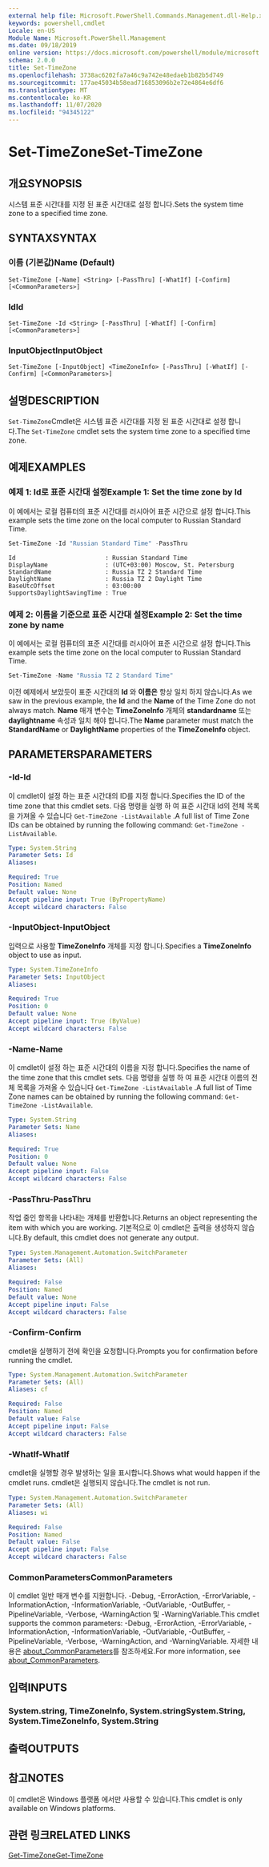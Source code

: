 ```yaml
---
external help file: Microsoft.PowerShell.Commands.Management.dll-Help.xml
keywords: powershell,cmdlet
Locale: en-US
Module Name: Microsoft.PowerShell.Management
ms.date: 09/18/2019
online version: https://docs.microsoft.com/powershell/module/microsoft.powershell.management/set-timezone?view=powershell-6&WT.mc_id=ps-gethelp
schema: 2.0.0
title: Set-TimeZone
ms.openlocfilehash: 3738ac6202fa7a46c9a742e48edaeb1b82b5d749
ms.sourcegitcommit: 177ae45034b58ead716853096b2e72e4864e6df6
ms.translationtype: MT
ms.contentlocale: ko-KR
ms.lasthandoff: 11/07/2020
ms.locfileid: "94345122"
---
```

# <span data-ttu-id="e4b32-103">Set-TimeZone</span><span class="sxs-lookup"><span data-stu-id="e4b32-103">Set-TimeZone</span></span>

## <span data-ttu-id="e4b32-104">개요</span><span class="sxs-lookup"><span data-stu-id="e4b32-104">SYNOPSIS</span></span>
<span data-ttu-id="e4b32-105">시스템 표준 시간대를 지정 된 표준 시간대로 설정 합니다.</span><span class="sxs-lookup"><span data-stu-id="e4b32-105">Sets the system time zone to a specified time zone.</span></span>

## <span data-ttu-id="e4b32-106">SYNTAX</span><span class="sxs-lookup"><span data-stu-id="e4b32-106">SYNTAX</span></span>

### <span data-ttu-id="e4b32-107">이름 (기본값)</span><span class="sxs-lookup"><span data-stu-id="e4b32-107">Name (Default)</span></span>

```
Set-TimeZone [-Name] <String> [-PassThru] [-WhatIf] [-Confirm] [<CommonParameters>]
```

### <span data-ttu-id="e4b32-108">Id</span><span class="sxs-lookup"><span data-stu-id="e4b32-108">Id</span></span>

```
Set-TimeZone -Id <String> [-PassThru] [-WhatIf] [-Confirm] [<CommonParameters>]
```

### <span data-ttu-id="e4b32-109">InputObject</span><span class="sxs-lookup"><span data-stu-id="e4b32-109">InputObject</span></span>

```
Set-TimeZone [-InputObject] <TimeZoneInfo> [-PassThru] [-WhatIf] [-Confirm] [<CommonParameters>]
```

## <span data-ttu-id="e4b32-110">설명</span><span class="sxs-lookup"><span data-stu-id="e4b32-110">DESCRIPTION</span></span>

<span data-ttu-id="e4b32-111">`Set-TimeZone`Cmdlet은 시스템 표준 시간대를 지정 된 표준 시간대로 설정 합니다.</span><span class="sxs-lookup"><span data-stu-id="e4b32-111">The `Set-TimeZone` cmdlet sets the system time zone to a specified time zone.</span></span>

## <span data-ttu-id="e4b32-112">예제</span><span class="sxs-lookup"><span data-stu-id="e4b32-112">EXAMPLES</span></span>

### <span data-ttu-id="e4b32-113">예제 1: Id로 표준 시간대 설정</span><span class="sxs-lookup"><span data-stu-id="e4b32-113">Example 1: Set the time zone by Id</span></span>

<span data-ttu-id="e4b32-114">이 예에서는 로컬 컴퓨터의 표준 시간대를 러시아어 표준 시간으로 설정 합니다.</span><span class="sxs-lookup"><span data-stu-id="e4b32-114">This example sets the time zone on the local computer to Russian Standard Time.</span></span>

```powershell
Set-TimeZone -Id "Russian Standard Time" -PassThru
```

```Output
Id                         : Russian Standard Time
DisplayName                : (UTC+03:00) Moscow, St. Petersburg
StandardName               : Russia TZ 2 Standard Time
DaylightName               : Russia TZ 2 Daylight Time
BaseUtcOffset              : 03:00:00
SupportsDaylightSavingTime : True
```

### <span data-ttu-id="e4b32-115">예제 2: 이름을 기준으로 표준 시간대 설정</span><span class="sxs-lookup"><span data-stu-id="e4b32-115">Example 2: Set the time zone by name</span></span>

<span data-ttu-id="e4b32-116">이 예에서는 로컬 컴퓨터의 표준 시간대를 러시아어 표준 시간으로 설정 합니다.</span><span class="sxs-lookup"><span data-stu-id="e4b32-116">This example sets the time zone on the local computer to Russian Standard Time.</span></span>

```powershell
Set-TimeZone -Name "Russia TZ 2 Standard Time"
```

<span data-ttu-id="e4b32-117">이전 예제에서 보았듯이 표준 시간대의 **Id** 와 **이름은** 항상 일치 하지 않습니다.</span><span class="sxs-lookup"><span data-stu-id="e4b32-117">As we saw in the previous example, the **Id** and the **Name** of the Time Zone do not always match.</span></span>
<span data-ttu-id="e4b32-118">**Name** 매개 변수는 **TimeZoneInfo** 개체의 **standardname** 또는 **daylightname** 속성과 일치 해야 합니다.</span><span class="sxs-lookup"><span data-stu-id="e4b32-118">The **Name** parameter must match the **StandardName** or **DaylightName** properties of the **TimeZoneInfo** object.</span></span>

## <span data-ttu-id="e4b32-119">PARAMETERS</span><span class="sxs-lookup"><span data-stu-id="e4b32-119">PARAMETERS</span></span>

### <span data-ttu-id="e4b32-120">-Id</span><span class="sxs-lookup"><span data-stu-id="e4b32-120">-Id</span></span>

<span data-ttu-id="e4b32-121">이 cmdlet이 설정 하는 표준 시간대의 ID를 지정 합니다.</span><span class="sxs-lookup"><span data-stu-id="e4b32-121">Specifies the ID of the time zone that this cmdlet sets.</span></span> <span data-ttu-id="e4b32-122">다음 명령을 실행 하 여 표준 시간대 Id의 전체 목록을 가져올 수 있습니다 `Get-TimeZone -ListAvailable` .</span><span class="sxs-lookup"><span data-stu-id="e4b32-122">A full list of Time Zone IDs can be obtained by running the following command: `Get-TimeZone -ListAvailable`.</span></span>

```yaml
Type: System.String
Parameter Sets: Id
Aliases:

Required: True
Position: Named
Default value: None
Accept pipeline input: True (ByPropertyName)
Accept wildcard characters: False
```

### <span data-ttu-id="e4b32-123">-InputObject</span><span class="sxs-lookup"><span data-stu-id="e4b32-123">-InputObject</span></span>

<span data-ttu-id="e4b32-124">입력으로 사용할 **TimeZoneInfo** 개체를 지정 합니다.</span><span class="sxs-lookup"><span data-stu-id="e4b32-124">Specifies a **TimeZoneInfo** object to use as input.</span></span>

```yaml
Type: System.TimeZoneInfo
Parameter Sets: InputObject
Aliases:

Required: True
Position: 0
Default value: None
Accept pipeline input: True (ByValue)
Accept wildcard characters: False
```

### <span data-ttu-id="e4b32-125">-Name</span><span class="sxs-lookup"><span data-stu-id="e4b32-125">-Name</span></span>

<span data-ttu-id="e4b32-126">이 cmdlet이 설정 하는 표준 시간대의 이름을 지정 합니다.</span><span class="sxs-lookup"><span data-stu-id="e4b32-126">Specifies the name of the time zone that this cmdlet sets.</span></span> <span data-ttu-id="e4b32-127">다음 명령을 실행 하 여 표준 시간대 이름의 전체 목록을 가져올 수 있습니다 `Get-TimeZone -ListAvailable` .</span><span class="sxs-lookup"><span data-stu-id="e4b32-127">A full list of Time Zone names can be obtained by running the following command: `Get-TimeZone -ListAvailable`.</span></span>

```yaml
Type: System.String
Parameter Sets: Name
Aliases:

Required: True
Position: 0
Default value: None
Accept pipeline input: False
Accept wildcard characters: False
```

### <span data-ttu-id="e4b32-128">-PassThru</span><span class="sxs-lookup"><span data-stu-id="e4b32-128">-PassThru</span></span>

<span data-ttu-id="e4b32-129">작업 중인 항목을 나타내는 개체를 반환합니다.</span><span class="sxs-lookup"><span data-stu-id="e4b32-129">Returns an object representing the item with which you are working.</span></span> <span data-ttu-id="e4b32-130">기본적으로 이 cmdlet은 출력을 생성하지 않습니다.</span><span class="sxs-lookup"><span data-stu-id="e4b32-130">By default, this cmdlet does not generate any output.</span></span>

```yaml
Type: System.Management.Automation.SwitchParameter
Parameter Sets: (All)
Aliases:

Required: False
Position: Named
Default value: None
Accept pipeline input: False
Accept wildcard characters: False
```

### <span data-ttu-id="e4b32-131">-Confirm</span><span class="sxs-lookup"><span data-stu-id="e4b32-131">-Confirm</span></span>

<span data-ttu-id="e4b32-132">cmdlet을 실행하기 전에 확인을 요청합니다.</span><span class="sxs-lookup"><span data-stu-id="e4b32-132">Prompts you for confirmation before running the cmdlet.</span></span>

```yaml
Type: System.Management.Automation.SwitchParameter
Parameter Sets: (All)
Aliases: cf

Required: False
Position: Named
Default value: False
Accept pipeline input: False
Accept wildcard characters: False
```

### <span data-ttu-id="e4b32-133">-WhatIf</span><span class="sxs-lookup"><span data-stu-id="e4b32-133">-WhatIf</span></span>

<span data-ttu-id="e4b32-134">cmdlet을 실행할 경우 발생하는 일을 표시합니다.</span><span class="sxs-lookup"><span data-stu-id="e4b32-134">Shows what would happen if the cmdlet runs.</span></span> <span data-ttu-id="e4b32-135">cmdlet은 실행되지 않습니다.</span><span class="sxs-lookup"><span data-stu-id="e4b32-135">The cmdlet is not run.</span></span>

```yaml
Type: System.Management.Automation.SwitchParameter
Parameter Sets: (All)
Aliases: wi

Required: False
Position: Named
Default value: False
Accept pipeline input: False
Accept wildcard characters: False
```

### <span data-ttu-id="e4b32-136">CommonParameters</span><span class="sxs-lookup"><span data-stu-id="e4b32-136">CommonParameters</span></span>

<span data-ttu-id="e4b32-137">이 cmdlet 일반 매개 변수를 지원합니다. -Debug, -ErrorAction, -ErrorVariable, -InformationAction, -InformationVariable, -OutVariable, -OutBuffer, -PipelineVariable, -Verbose, -WarningAction 및 -WarningVariable.</span><span class="sxs-lookup"><span data-stu-id="e4b32-137">This cmdlet supports the common parameters: -Debug, -ErrorAction, -ErrorVariable, -InformationAction, -InformationVariable, -OutVariable, -OutBuffer, -PipelineVariable, -Verbose, -WarningAction, and -WarningVariable.</span></span> <span data-ttu-id="e4b32-138">자세한 내용은 [about_CommonParameters](https://go.microsoft.com/fwlink/?LinkID=113216)를 참조하세요.</span><span class="sxs-lookup"><span data-stu-id="e4b32-138">For more information, see [about_CommonParameters](https://go.microsoft.com/fwlink/?LinkID=113216).</span></span>

## <span data-ttu-id="e4b32-139">입력</span><span class="sxs-lookup"><span data-stu-id="e4b32-139">INPUTS</span></span>

### <span data-ttu-id="e4b32-140">System.string, TimeZoneInfo, System.string</span><span class="sxs-lookup"><span data-stu-id="e4b32-140">System.String, System.TimeZoneInfo, System.String</span></span>

## <span data-ttu-id="e4b32-141">출력</span><span class="sxs-lookup"><span data-stu-id="e4b32-141">OUTPUTS</span></span>

## <span data-ttu-id="e4b32-142">참고</span><span class="sxs-lookup"><span data-stu-id="e4b32-142">NOTES</span></span>

<span data-ttu-id="e4b32-143">이 cmdlet은 Windows 플랫폼 에서만 사용할 수 있습니다.</span><span class="sxs-lookup"><span data-stu-id="e4b32-143">This cmdlet is only available on Windows platforms.</span></span>

## <span data-ttu-id="e4b32-144">관련 링크</span><span class="sxs-lookup"><span data-stu-id="e4b32-144">RELATED LINKS</span></span>

[<span data-ttu-id="e4b32-145">Get-TimeZone</span><span class="sxs-lookup"><span data-stu-id="e4b32-145">Get-TimeZone</span></span>](Get-TimeZone.md)
